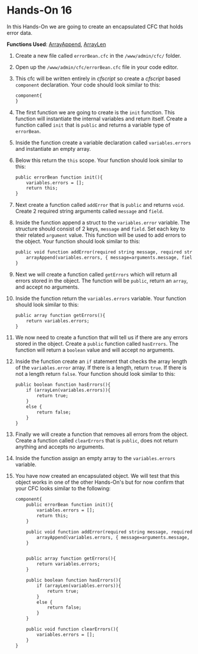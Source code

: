 # Hands-On 16

In this Hands-On we are going to create an encapsulated CFC that holds error data.

**Functions Used**: [ArrayAppend](https://helpx.adobe.com/coldfusion/cfml-reference/coldfusion-functions/functions-a-b/arrayappend.html), [ArrayLen](https://helpx.adobe.com/coldfusion/cfml-reference/coldfusion-functions/functions-a-b/arraylen.html)

1. Create a new file called `errorBean.cfc` in the `/www/admin/cfc/` folder.
1. Open up the `/www/admin/cfc/errorBean.cfc` file in your code editor.
1. This cfc will be written entirely in *cfscript* so create a *cfscript* based `component` declaration. Your code should look similar to this:

    ```cfml
    component{
    }
    ```

1. The first function we are going to create is the `init` function. This function will instantiate the internal variables and return itself. Create a function called `init` that is `public` and returns a variable type of `errorBean`.
1. Inside the function create a variable declaration called `variables.errors` and instantiate an empty array.
1. Below this return the `this` scope. Your function should look similar to this:

    ```cfml
    public errorBean function init(){
        variables.errors = [];
        return this;
    }
    ```

1. Next create a function called `addError` that is `public` and returns `void`. Create 2 required string arguments called `message` and `field`.
1. Inside the function append a struct to the `variables.error` variable. The structure should consist of 2 keys, `message` and `field`. Set each key to their related `argument` value. This function will be used to add errors to the object. Your function should look similar to this:

    ```cfml
    public void function addError(required string message, required string field){
        arrayAppend(variables.errors, { message=arguments.message, field=arguments.field });
    }
    ```

1. Next we will create a function called `getErrors` which will return all errors stored in the object. The function will be `public`, return an `array`, and accept no arguments.
1. Inside the function return the `variables.errors` variable. Your function should look similar to this:

    ```cfml
    public array function getErrors(){
        return variables.errors;
    }
    ```

1. We now need to create a function that will tell us if there are any errors stored in the object. Create a `public` function called `hasErrors`. The function will return a `boolean` value and will accept no arguments.
1. Inside the function create an `if` statement that checks the array length of the `variables.error` array. If there is a length, return `true`. If there is not a length return `false`. Your function should look similar to this:

    ```cfml
    public boolean function hasErrors(){
        if (arrayLen(variables.errors)){
            return true;
        }
        else {
            return false;
        }
    }
    ```

1. Finally we will create a function that removes all errors from the object. Create a function called `clearErrors` that is `public`, does not return anything and accepts no arguments.
1. Inside the function assign an empty array to the `variables.errors` variable.
1. You have now created an encapsulated object. We will test that this object works in one of the other Hands-On's but for now confirm that your CFC looks similar to the following:

    ```cfml
    component{
        public errorBean function init(){
            variables.errors = [];
            return this;
        }

        public void function addError(required string message, required string field){
            arrayAppend(variables.errors, { message=arguments.message, field=arguments.field });
        }


        public array function getErrors(){
            return variables.errors;
        }

        public boolean function hasErrors(){
            if (arrayLen(variables.errors)){
                return true;
            }
            else {
                return false;
            }
        }

        public void function clearErrors(){
            variables.errors = [];
        }
    }
    ```

